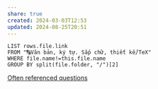 ```yaml
---
share: true
created: 2024-03-03T12:53
updated: 2024-08-25T20:51
---
```


```dataview
LIST rows.file.link
FROM "🔠Văn bản, ký tự. Sắp chữ, thiết kế/TeX"
WHERE file.name!=this.file.name
GROUP BY split(file.folder, "/")[2]
```

[Often referenced questions](https://tex.meta.stackexchange.com/q/2419/50146)
